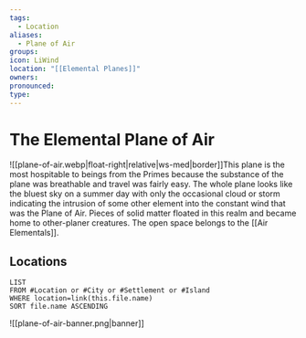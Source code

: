 ```yaml
---
tags:
  - Location
aliases:
  - Plane of Air
groups: 
icon: LiWind
location: "[[Elemental Planes]]"
owners: 
pronounced: 
type:
---
```


# The Elemental Plane of Air

![[plane-of-air.webp|float-right|relative|ws-med|border]]This plane is the most hospitable to beings from the Primes because the substance of the plane was breathable and travel was fairly easy. The whole plane looks like the bluest sky on a summer day with only the occasional cloud or storm indicating the intrusion of some other element into the constant wind that was the Plane of Air. Pieces of solid matter floated in this realm and became home to other-planer creatures. The open space belongs to the [[Air Elementals]].

## Locations

```dataview
LIST
FROM #Location or #City or #Settlement or #Island
WHERE location=link(this.file.name)
SORT file.name ASCENDING
```

![[plane-of-air-banner.png|banner]]
